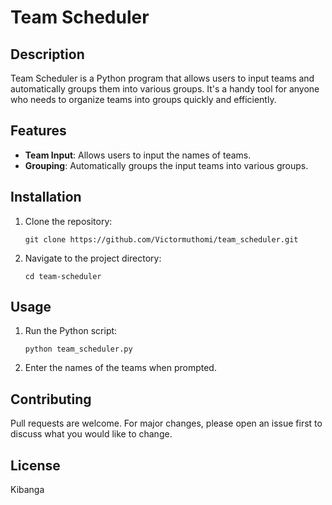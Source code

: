 # Team Scheduler

## Description
Team Scheduler is a Python program that allows users to input teams and automatically groups them into various groups. It's a handy tool for anyone who needs to organize teams into groups quickly and efficiently.

## Features
- **Team Input**: Allows users to input the names of teams.
- **Grouping**: Automatically groups the input teams into various groups.

## Installation
1. Clone the repository:
    ```
    git clone https://github.com/Victormuthomi/team_scheduler.git
    ```
2. Navigate to the project directory:
    ```
    cd team-scheduler
    ```

## Usage
1. Run the Python script:
    ```
    python team_scheduler.py
    ```
2. Enter the names of the teams when prompted.

## Contributing
Pull requests are welcome. For major changes, please open an issue first to discuss what you would like to change.

## License
Kibanga
